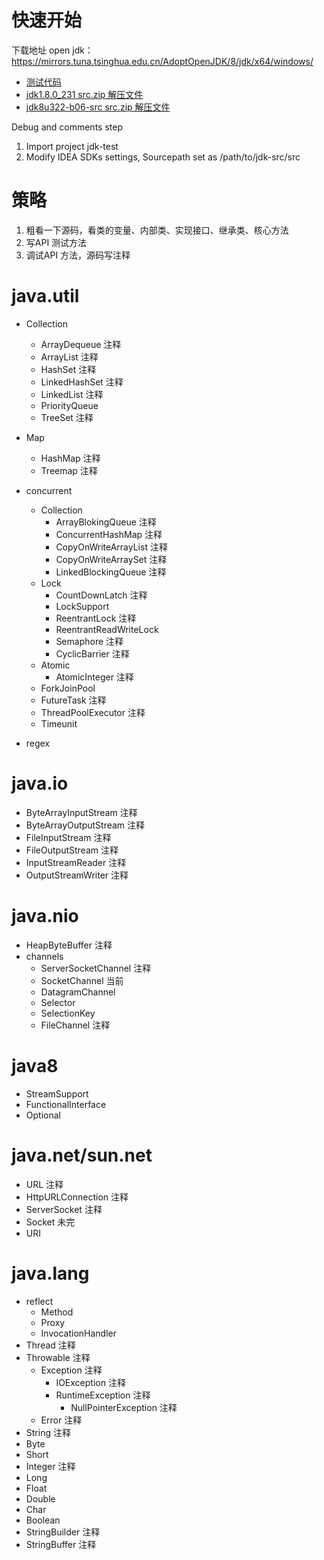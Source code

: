 
# 快速开始

下载地址 open jdk：
https://mirrors.tuna.tsinghua.edu.cn/AdoptOpenJDK/8/jdk/x64/windows/

- [测试代码](https://github.com/Jamie956/jdk-src/tree/main/jdk-test)
- [jdk1.8.0_231  src.zip 解压文件](https://github.com/Jamie956/jdk-src/tree/main/jdk8u231-src)
- [jdk8u322-b06-src  src.zip 解压文件](https://github.com/Jamie956/jdk-src/tree/main/jdk8u322-b06-src)



Debug and comments step

1. Import project jdk-test
2. Modify IDEA SDKs settings, Sourcepath set as /path/to/jdk-src/src



# 策略
1. 粗看一下源码，看类的变量、内部类、实现接口、继承类、核心方法
2. 写API 测试方法
3. 调试API 方法，源码写注释



# java.util

- Collection
  - ArrayDequeue 注释
  - ArrayList 注释
  - HashSet 注释
  - LinkedHashSet 注释
  - LinkedList 注释
  - PriorityQueue
  - TreeSet 注释
- Map
  - HashMap 注释
  - Treemap 注释

- concurrent
  - Collection
    - ArrayBlokingQueue 注释
    - ConcurrentHashMap 注释
    - CopyOnWriteArrayList 注释
    - CopyOnWriteArraySet 注释
    - LinkedBlockingQueue 注释
  - Lock
    - CountDownLatch 注释
    - LockSupport
    - ReentrantLock 注释
    - ReentrantReadWriteLock
    - Semaphore 注释
    - CyclicBarrier 注释
  - Atomic
    - AtomicInteger 注释
  - ForkJoinPool
  - FutureTask 注释
  - ThreadPoolExecutor 注释
  - Timeunit
- regex



# java.io

- ByteArrayInputStream 注释
- ByteArrayOutputStream 注释
- FileInputStream 注释
- FileOutputStream 注释
- InputStreamReader 注释
- OutputStreamWriter 注释



# java.nio

- HeapByteBuffer 注释
- channels
  - ServerSocketChannel 注释
  - SocketChannel 当前
  - DatagramChannel
  - Selector
  - SelectionKey
  - FileChannel 注释



# java8

- StreamSupport
- FunctionalInterface
- Optional



# java.net/sun.net

- URL 注释
- HttpURLConnection 注释
- ServerSocket 注释
- Socket 未完
- URI



# java.lang

- reflect
  - Method
  - Proxy
  - InvocationHandler
- Thread 注释
- Throwable 注释
  - Exception 注释
    - IOException 注释
    - RuntimeException 注释
      - NullPointerException 注释
  - Error 注释
- String 注释
- Byte
- Short
- Integer 注释
- Long
- Float
- Double
- Char
- Boolean
- StringBuilder 注释
- StringBuffer 注释











































